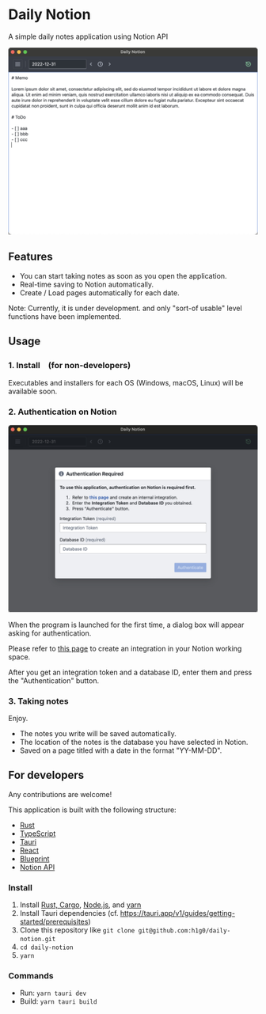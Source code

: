 # Daily Notion

A simple daily notes application using Notion API

![Screenshot of the main screen](./doc/screenshot1.png)

## Features

- You can start taking notes as soon as you open the application.
- Real-time saving to Notion automatically.
- Create / Load pages automatically for each date.

Note: Currently, it is under development. and only "sort-of usable" level functions have been implemented.

## Usage

### 1. Install　(for non-developers)

Executables and installers for each OS (Windows, macOS, Linux) will be available soon.

### 2. Authentication on Notion

![Screenshot of the authentication screen](./doc/screenshot_auth.png)

When the program is launched for the first time, a dialog box will appear asking for authentication.

Please refer to [this page](https://developers.notion.com/docs/create-a-notion-integration) to create an integration in your Notion working space.

After you get an integration token and a database ID, enter them and press the "Authentication" button.

### 3. Taking notes

Enjoy.

- The notes you write will be saved automatically.
- The location of the notes is the database you have selected in Notion.
- Saved on a page titled with a date in the format "YY-MM-DD".

## For developers

Any contributions are welcome!

This application is built with the following structure:

- [Rust](https://www.rust-lang.org)
- [TypeScript](https://www.typescriptlang.org)
- [Tauri](https://tauri.app)
- [React](https://reactjs.org)
- [Blueprint](https://blueprintjs.com)
- [Notion API](https://developers.notion.com)

### Install

1. Install [Rust, Cargo](https://rustup.rs), [Node.js](https://nodejs.org/en/), and [yarn](https://yarnpkg.com)
2. Install Tauri dependencies (cf. <https://tauri.app/v1/guides/getting-started/prerequisites>)
3. Clone this repository like `git clone git@github.com:h1g0/daily-notion.git`
4. `cd daily-notion`
5. `yarn`

### Commands

- Run: `yarn tauri dev`
- Build: `yarn tauri build`
